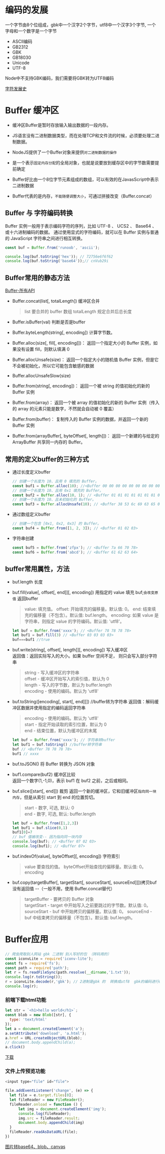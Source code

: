 # 编码的发展
一个字节由8个位组成，gbk中一个汉字2个字节，utf8中一个汉字3个字节,
一个字母和一个数字是一个字节

* ASCII编码
* GB2312
* GBK
* GB18030
* Unicode
* UTF-8

Node中不支持GBK编码，我们需要将GBK转为UTF8编码

[字符发展史](/details\字符\字符发展史.md)


# Buffer 缓冲区

* 缓冲区Buffer是暂时存放输入输出数据的一段内存。
* JS语言没有二进制数据类型，而在处理TCP和文件流的时候，必须要处理二进制数据。
* NodeJS提供了一个Buffer对象来提供`对二进制数据的操作`
* 是一个表示`固定内存分配`的全局对象，也就是说要放到缓存区中的字节数需要提前确定
* Buffer好比由一个8位字节元素组成的数组，可以有效的在JavasScript中表示二进制数据

* Buffer代表的是内存，`不能随便调整大小`，可通过拼接改变（Buffer.concat）

## Buffer 与 字符编码转换
Buffer 实例一般用于表示编码字符的序列，比如 UTF-8 、 UCS2 、 Base64 、或十六进制编码的数据。 通过使用显式的字符编码，就可以在 Buffer 实例与普通的 JavaScript 字符串之间进行相互转换。

```js
const buf = Buffer.from('runoob', 'ascii');

console.log(buf.toString('hex')); // 72756e6f6f62
console.log(buf.toString('base64'));// cnVub29i
```

## Buffer常用的静态方法
[Buffer-所有API](http://nodejs.cn/api/buffer.html)

* Buffer.concat(list[, totalLength]) 缓冲区合并 
  >list 要合并的 buffer 数组
  >totalLength 规定合并后总长度 

* Buffer.isBuffer(val) 判断是否是buffer

* Buffer.byteLength(string[, encoding]) 计算字节数。

* Buffer.alloc(size[, fill[, encoding]])： 返回一个指定大小的 Buffer 实例，如果没有设置 fill，则默认填满 0

* Buffer.allocUnsafe(size)： 返回一个指定大小的随机值 Buffer 实例，但是它不会被初始化，所以它可能包含敏感的数据

* Buffer.allocUnsafeSlow(size)

* Buffer.from(string[, encoding])： 返回一个被 string 的值初始化的新的 Buffer 实例

* Buffer.from(array)： 返回一个被 array 的值初始化的新的 Buffer 实例（传入的 array 的元素只能是数字，不然就会自动被 0 覆盖）

* Buffer.from(buffer)： 复制传入的 Buffer 实例的数据，并返回一个新的 Buffer 实例


* Buffer.from(arrayBuffer[, byteOffset[, length]])： 返回一个新建的与给定的 ArrayBuffer 共享同一内存的 Buffer。


## 常用的定义buffer的三种方式
* 通过长度定义buffer
  ```js
  // 创建一个长度为 10、且用 0 填充的 Buffer。
  const buf1 = Buffer.alloc(10); //<Buffer 00 00 00 00 00 00 00 00 00 00>
  // 创建一个长度为 10、且用 0x1 填充的 Buffer。
  const buf2 = Buffer.alloc(10, 1); // <Buffer 01 01 01 01 01 01 01 01 01 01>
  // 创建一个长度为 10、且未初始化的 Buffer。
  const buf3 = Buffer.allocUnsafe(10); // <Buffer 38 53 6c 69 63 65 00 00 00 00>
  ```

* 通过数组定义buffer
  ```js
  // 创建一个包含 [0x1, 0x2, 0x3] 的 Buffer。
  const buf4 = Buffer.from([1, 2, 3]); // <Buffer 01 02 03>
  ```

* 字符串创建
  ```js
  const buf5 = Buffer.from('zfpx'); // <Buffer 7a 66 70 78>
  const buf6 = Buffer.from('abcd'); // <Buffer 61 62 63 64>
  
  ```
## buffer常用属性，方法

* buf.length 长度

* buf.fill(value[, offset[, end]][, encoding]) 用指定的 value 填充 buf;`会改变原值`
  返回buffer
  >value: 填充值。
  >offset: 开始填充的偏移量。默认值: 0。
  >end: 结束填充的偏移量（不包含）。默认值: buf.length。
  >encoding: 如果 value 是字符串，则指定 value 的字符编码。默认值: 'utf8'。  

  ```js
  let buf = Buffer.from('xxxx'); // <Buffer 78 78 78 78>
  let buf1 = buf.fill(3) // <Buffer 03 03 03 03>
  buf===buf1 //true
  ```

* buf.write(string[, offset[, length]][, encoding]) 写入缓冲区  
  返回值：返回实际写入的大小。如果 buffer 空间不足， 则只会写入部分字符串  
  >string - 写入缓冲区的字符串  
  >offset - 缓冲区开始写入的索引值，默认为 0  
  >length - 写入的字节数，默认为 buffer.length  
  >encoding - 使用的编码。默认为 'utf8'  

* buf.toString([encoding[, start[, end]]]) //buffer转为字符串
  返回值：解码缓冲区数据并使用指定的编码返回字符串
  >encoding - 使用的编码。默认为 'utf8'  
  >start - 指定开始读取的索引位置，默认为 0  
  >end - 结束位置，默认为缓冲区的末尾  
  ```js
  let buf = Buffer.from('xxxx'); // 字符串转buffer
  let buf1 = buf.toString() //buffer转字符串
  buf // <Buffer 78 78 78 78>
  buf1 // xxxx
  ```

* buf.toJSON() 将 Buffer 转换为 JSON 对象  

* buf1.compare(buf2) 缓冲区比较  
  返回一个数字(1,-1,0)，表示 buf1 在 buf2 之前，之后或相同。

* buf.slice([start[, end]])  裁剪
  返回一个新的缓冲区，它和旧缓冲区`指向同一块内存`，但是从索引 start 到 end 的位置剪切。
  >start - 数字, 可选, 默认: 0  
  >end - 数字, 可选, 默认: buffer.length  

  ```js
  let buf = Buffer.from([1,2,3])
  let buf1 = buf.slice(0,1)
  buf1[0]=7
  // buf 值被改变-- 因为指向同一块内存
  console.log(buf); // <Buffer 07 02 03>
  console.log(buf1); // <Buffer 07>
  ```

* buf.indexOf(value[, byteOffset][, encoding]) 字符索引
  >value 要查找的值。
  >byteOffset开始查找的偏移量。默认值: 0。
  >encoding 

* buf.copy(targetBuffer[, targetStart[, sourceStart[, sourceEnd]]])拷贝buf
  没有返回值 --（一般不用，使用 Buffer.concat替代）
  >targetBuffer - 要拷贝的 Buffer 对象  
  >targetStart - target 中开始写入之前要跳过的字节数。默认值: 0。
  >sourceStart - buf 中开始拷贝的偏移量。默认值: 0。 
  >sourceEnd - buf 中结束拷贝的偏移量（不包含）。默认值: buf.length。


# Buffer应用

### 
```js
// 爬虫爬取别人网站 gbk 二进制 别人写好的包 （转码用的）
const iconvLite = require('iconv-lite');
const fs = require('fs');
const path = require('path');
let r = fs.readFileSync(path.resolve(__dirname,'1.txt'));
console.log(r.toString());
r = iconvLite.decode(r,'gbk'); // 2进制是gbk 的  转换成utf8  gbk的编码进行utf8的转化
console.log(r);

```
### 前端下载html功能
```js
let str = `<h1>hello world</h1>`;
const blob = new Blob([str], {
  type: 'text/html'
});
let a = document.createElement('a');
a.setAttribute('download', 'a.html');
a.href = URL.createObjectURL(blob);
// document.body.appendChild(a);
a.click()
```
[下载](/details\文件处理\下载.md)

### 文件上传预览功能
```js
<input type="file" id="file">

file.addEventListener('change', (e) => {
  let file = e.target.files[0];
  let fileReader = new FileReader();
  fileReader.onload = function () {
      let img = document.createElement('img');
      console.log(fileReader);
      img.src = fileReader.result;
      document.body.appendChild(img)
  }
  fileReader.readAsDataURL(file);
})
```

[图片转base64、blob、canvas](/details\文件处理\图片转base64、blob、canvas.md)